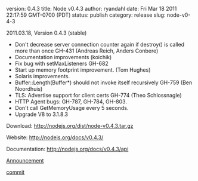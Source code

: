 version: 0.4.3
title: Node v0.4.3
author: ryandahl
date: Fri Mar 18 2011 22:17:59 GMT-0700 (PDT)
status: publish
category: release
slug: node-v0-4-3

2011.03.18, Version 0.4.3 (stable)
<ul>
<li> Don't decrease server connection counter again if destroy() is called more  than once GH-431 (Andreas Reich, Anders Conbere)
<li> Documentation improvements (koichik)
<li> Fix bug with setMaxListeners GH-682
<li> Start up memory footprint improvement. (Tom Hughes)
<li> Solaris improvements.
<li> Buffer::Length(Buffer*) should not invoke itself recursively GH-759 (Ben Noordhuis)
<li> TLS: Advertise support for client certs GH-774 (Theo Schlossnagle)
<li> HTTP Agent bugs: GH-787, GH-784, GH-803.
<li> Don't call GetMemoryUsage every 5 seconds.
<li> Upgrade V8 to 3.1.8.3
</ul>



Download: http://nodejs.org/dist/node-v0.4.3.tar.gz

Website: http://nodejs.org/docs/v0.4.3/

Documentation: http://nodejs.org/docs/v0.4.3/api

<a href="https://groups.google.com/d/topic/nodejs/JrYQCQtf6lM/discussion">Announcement</a>

<a href="https://github.com/joyent/node/tree/v0.4.3">commit</a>
